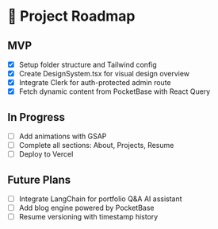 # 🚧 Project Roadmap

## MVP
- [x] Setup folder structure and Tailwind config
- [x] Create DesignSystem.tsx for visual design overview
- [x] Integrate Clerk for auth-protected admin route
- [x] Fetch dynamic content from PocketBase with React Query

## In Progress
- [ ] Add animations with GSAP
- [ ] Complete all sections: About, Projects, Resume
- [ ] Deploy to Vercel

## Future Plans
- [ ] Integrate LangChain for portfolio Q&A AI assistant
- [ ] Add blog engine powered by PocketBase
- [ ] Resume versioning with timestamp history
